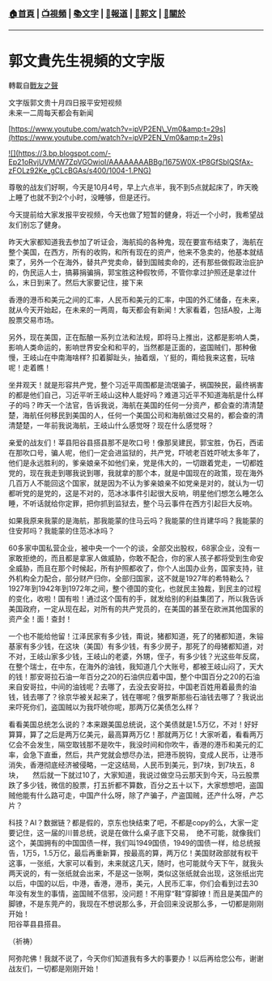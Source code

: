 ###  [:house:首頁](https://github.com/ourhimalayas/home) | [:tv:視頻](https://github.com/ourhimalayas/videos) | [:books:文字](https://github.com/ourhimalayas/txt) | [:newspaper:報道](https://github.com/ourhimalayas/news) | [:eagle:郭文](https://github.com/ourhimalayas/guomedia) | [:pray:關於](https://github.com/ourhimalayas/home/tree/master/about)
---
# 郭文貴先生視頻的文字版
轉載自[戰友之聲](http://littleantvoice.blogspot.com)

文字版郭文贵十月四日报平安短视频<br>未来一二周每天都会有新闻


[https://www.youtube.com/watch?v=ipVP2EN\_Vm0&amp;t=29s](https://www.youtube.com/watch?v=ipVP2EN_Vm0&amp;t=29s)&nbsp;

[!\[\](https://3.bp.blogspot.com/-Ep21oRvjUVM/W7ZpVGOwioI/AAAAAAAABBg/1675W0X-tP8GfSbIQSfAx-zFOLz92Ke_gCLcBGAs/s400/1004-1.PNG)](https://3.bp.blogspot.com/-Ep21oRvjUVM/W7ZpVGOwioI/AAAAAAAABBg/1675W0X-tP8GfSbIQSfAx-zFOLz92Ke_gCLcBGAs/s1600/1004-1.PNG)




尊敬的战友们好啊，今天是10月4号，早上六点半，我不到5点就起床了，昨天晚上睡了也就不到2个小时，没睡够，但是还行。


今天提前给大家发报平安视频，今天也做了短暂的健身，将近一个小时，我希望战友们别忘了健身。


昨天大家都知道我去参加了听证会，海航捣的各种鬼，现在要宣布结束了，海航在整个美国，在西方，所有的收购，和所有现在的资产，他来不急卖的，他基本就结束了，另外一个在海外，替共产党卖命，替到国贼卖命的，还有那些做假政治庇护的，伪民运人士，搞募捐骗捐，郭宝胜这种假牧师，不管你拿过护照还是拿过什么，末日到来了。然后大家要记住，接下来


香港的港币和美元之间的汇率，人民币和美元的汇率，中国的外汇储备，在未来，就从今天开始起，在未来的一两周，每天都会有新闻！大家看着，包括A股，上海股票交易市场。


另外，现在美国，正在酝酿一系列立法和法规，即将马上推出，这都是影响人类，影响人类命运的，影响世界安全和和平的，当然都是正面的，盗国贼们，那种傲慢，王岐山在中南海啥样? 扣着脚趾头，抽着烟，丫挺的，甭给我来这套，玩啥呢！走着瞧！


坐井观天！就是形容共产党，整个习近平周围都是流氓骗子，祸国殃民，最终祸害的都是他们自己，习近平听王岐山这种人能好吗？难道习近平不知道海航是什么样子的吗？昨天一个法官，告诉我说，海航在美国的任何一分资产，都会查的清清楚楚，海航任何移民到美国的人，任何一个美国公司和海航做过交易的，都会查的清清楚楚，一年前我说海航，王岐山什么感觉呀？现在什么感觉呀？


亲爱的战友们！莘县阳谷县搭县那不是吹口号！像那吴建民，郭宝胜，伪石，西诺在那吹口号，骗人呢，他们一定会进监狱的，共产党，吓唬老百姓吓唬太多年了，他们是永远胜利的，爹亲娘亲不如他们亲，党是伟大的，一切跟着党走，一切都姓党的，现在我走到哪我说到哪，我就拿的那个本，就是中国现在的政策，现在海外几百万人不能回这个国家，就是因为不认为爹亲娘亲不如党亲是对的，就认为一切都听党的是党的，这是不对的，范冰冰事件引起很大反响，明星他们想怎么睡怎么睡，不听话就给你定罪，把你抓到监狱去，整个马云事件在西方引起巨大反响。


如果我原来我蒙的是海航，那我能蒙的住马云吗？我能蒙的住肖建华吗？我能蒙的住安邦吗？我能蒙的住范冰冰吗？


60多家中国私营企业，被中央一个一个的谈，全部交出股权，68家企业，没有一家敢拒绝的，而且都是拿家人做威胁，你敢不配合，你的家人孩子都将受到生命安全威胁，而且在那个时候起，所有护照都收了，你个人出国办业务，国家支持，驻外机构全力配合，部分财产归你，全部归国家，这不就是1927年的希特勒么？1927年到1942年到1972年之间，整个德国的变化，也就民主独裁，到民主的过程的变化，收啦！国有啦！通过这个国有的手，就发给别的利益集团了，所以我告诉美国政府，一定从现在起，对所有的共产党员的，在美国的甚至在欧洲其他国家的资产全！面！查封！


一个也不能给他留！江泽民家有多少钱，甭说，猪都知道，死了的猪都知道，朱镕基家有多少钱，在这块（美国）有多少钱，有多少房子，那死了的母猪都知道，对不对，王岐山家多少钱，王岐山的老婆，外甥，侄子，有多少钱？光这些年反腐，在整个瑞士，在中东，在海外的油钱，我知道几个大账号，都被王岐山闷了，天大的钱！那安哥拉石油一年百分之20的石油供应着中国，整个中国百分之20的石油来自安哥拉，中间的油钱呢？去哪了，去没去安哥拉，中国老百姓用着最贵的油钱，钱去哪了？徐京华被关起来了，钱在哪呢？俄罗斯那些石油钱去哪了？我说出来吓死你们，盗国贼以为我吓唬你呢，那两万亿美债怎么样？



看看美国总统怎么说的？本来跟美国总统说，这个美债就是1.5万亿，不对！好好算算，算了之后是两万亿美元，最高算两万亿！那就两万亿！大家听着，看看两万亿会不会发生，隔空取钱那不是吹牛，我没时间和你吹牛，香港的港币和美元的汇率，会急下直垂，然后，共产党就会想尽办法，把港币脱钩，变成人民币，让港币消失，香港彻底经济被侵略，一定这结局，人民币到美元，到7块，到7块五，8块，&nbsp;&nbsp;&nbsp;&nbsp; 然后就一下就过10了，大家知道，我说过做空马云那天到今天，马云股票跌了多少钱，微信的股票，打五折都不算数，百分之五十以下，大家想想吧，盗国贼他能有什么路可走，中国产什么呀，除了产骗子，产盗国贼，还产什么呀，产芯片？

科技？AI？数据链？都是假的，京东也快结束了吧，不都是copy的么，大家一定要记住，这一届的川普总统，说是在做什么桌子底下交易，&nbsp; 绝不可能，就像我们这个，美国拥有的中国国债一样，我们叫1949国债，1949的国债一样，给总统报告，1万5，1.5万亿，最后再重新算，按最高的算，两万亿！美国财政部就有权干这事，一张纸，大家可以看到，未来就这几天，随时，也可能就今天下午，就我头两天说的，有一张纸就会出来，不是这一张啊，类似这张纸就会出现，这张纸出完以后，中国的以后，中港，香港，港币，美元，人民币汇率，你们会看到过去30年没有发生的事情，盗国贼不信邪，没问题！不用穿“鞋”穿脚镣！而且是美国产的脚镣，不是东莞产的，我现在不想说那么多，开会回来没说那么多，一切都是刚刚开始！<br>阳谷莘县县搭县。





（祈祷）





阿弥陀佛！我就不说了，今天你们知道我有多大的事要办！以后再给您公布，谢谢战友们，一切都是刚刚开始！